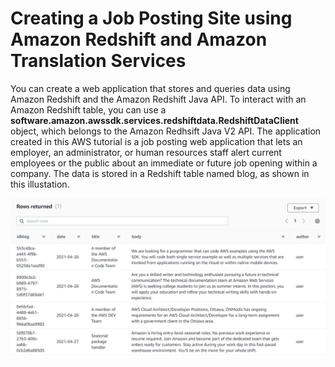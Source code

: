 # Creating a Job Posting Site using Amazon Redshift and Amazon Translation Services

You can create a web application that stores and queries data using Amazon Redshift and the Amazon Redshift Java API. To interact with an Amazon Redshift table, you can use a **software.amazon.awssdk.services.redshiftdata.RedshiftDataClient** object, which belongs to the Amazon Redhsift Java V2 API. The application created in this AWS tutorial is a job posting web application that lets an employer, an administrator, or human resources staff alert current employees or the public about an immediate or future job opening within a company. The data is stored in a Redshift table named blog, as shown in this illustation. 

![AWS Tracking Application](images/Redshift.png)
